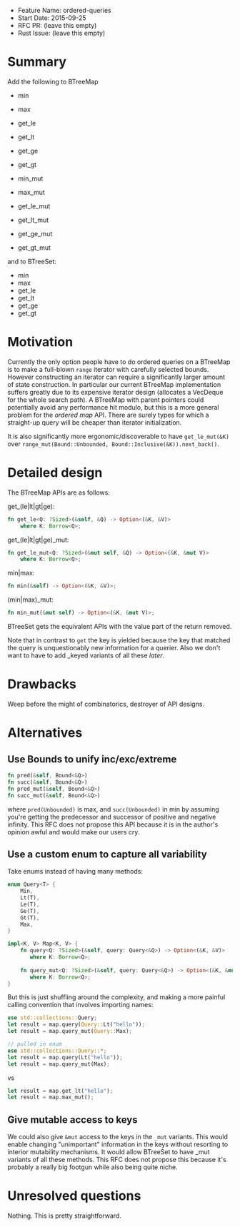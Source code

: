 - Feature Name: ordered-queries
- Start Date: 2015-09-25
- RFC PR: (leave this empty)
- Rust Issue: (leave this empty)

# Summary

Add the following to BTreeMap

* min
* max
* get_le
* get_lt
* get_ge
* get_gt

* min_mut
* max_mut
* get_le_mut
* get_lt_mut
* get_ge_mut
* get_gt_mut


and to BTreeSet:

* min
* max
* get_le
* get_lt
* get_ge
* get_gt



# Motivation

Currently the only option people have to do ordered queries on a BTreeMap is to make a full-blown
`range` iterator with carefully selected bounds. However constructing an iterator can require
a significantly larger amount of state construction. In particular our current BTreeMap
implementation suffers greatly due to its expensive iterator design (allocates a VecDeque for the
whole search path). A BTreeMap with parent pointers could potentially avoid any performance hit
modulo, but this is a more general problem for the *ordered map* API. There are surely types for
which a straight-up query will be cheaper than iterator initialization.

It is also significantly more ergonomic/discoverable to have `get_le_mut(&K)` over
`range_mut(Bound::Unbounded, Bound::Inclusive(&K)).next_back()`.




# Detailed design


The BTreeMap APIs are as follows:

get_(le|lt|gt|ge):

```rust
fn get_le<Q: ?Sized>(&self, &Q) -> Option<(&K, &V)>
    where K: Borrow<Q>;
```

get_(le|lt|gt|ge)_mut:

```rust
fn get_le_mut<Q: ?Sized>(&mut self, &Q) -> Option<(&K, &mut V)>
    where K: Borrow<Q>;
```

min|max:

```rust
fn min(&self) -> Option<(&K, &V)>;
```

(min|max)_mut:

```rust
fn min_mut(&mut self) -> Option<(&K, &mut V)>;
```


BTreeSet gets the equivalent APIs with the value part of the return removed.


Note that in contrast to `get` the key is yielded because the key that matched the query is
unquestionably new information for a querier. Also we don't want to have to add _keyed variants
of all these *later*.




# Drawbacks

Weep before the might of combinatorics, destroyer of API designs.




# Alternatives

## Use Bounds to unify inc/exc/extreme

```rust
fn pred(&self, Bound<&Q>)
fn succ(&self, Bound<&Q>)
fn pred_mut(&self, Bound<&Q>)
fn succ_mut(&self, Bound<&Q>)
```

where `pred(Unbounded)` is max, and `succ(Unbounded)` in min by assuming you're getting the
predecessor and successor of positive and negative infinity. This RFC does not propose this
API because it is in the author's opinion awful and would make our users cry.



## Use a custom enum to capture all variability

Take enums instead of having many methods:

```rust
enum Query<T> {
    Min,
    Lt(T),
    Le(T),
    Ge(T),
    Gt(T),
    Max,
}

impl<K, V> Map<K, V> {
    fn query<Q: ?Sized>(&self, query: Query<&Q>) -> Option<(&K, &V)>
       where K: Borrow<Q>;
       
    fn query_mut<Q: ?Sized>(&self, query: Query<&Q>) -> Option<(&K, &mut V)>
       where K: Borrow<Q>;
}
```

But this is just shuffling around the complexity, and making a more painful calling convention
that involves importing names:

```rust
use std::collections::Query;
let result = map.query(Query::Lt("hello"));
let result = map.query_mut(Query::Max);

// pulled in enum
use std::collections::Query::*;
let result = map.query(Lt("hello"));
let result = map.query_mut(Max);
```

vs

```rust
let result = map.get_lt("hello");
let result = map.max_mut();
```



## Give mutable access to keys

We could also give `&mut` access to the keys in the `_mut` variants. This would enable
changing "unimportant" information in the keys without resorting to interior mutability
mechanisms. It would allow BTreeSet to have _mut variants of all these methods. This RFC
does not propose this because it's probably a really big footgun while also being quite niche.



# Unresolved questions

Nothing. This is pretty straightforward.
